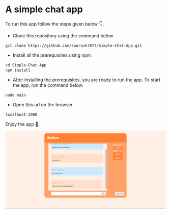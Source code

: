 # A simple chat app

To run this app follow the steps given below 👇.

* Clone this repository using the command below

```
git clone https://github.com/sauravk7077/Simple-Chat-App.git
```

* Install all the prerequisites using npm

```
cd Simple-Chat-App
npm install
```

* After installing the prerequisites, you are ready to run the app. To start the app, run the command below.
```
node main
```
* Open this url on the browser
```
localhost:3000
```

Enjoy the app 👏.

![Image of the app](/simple_chat_app.png)
